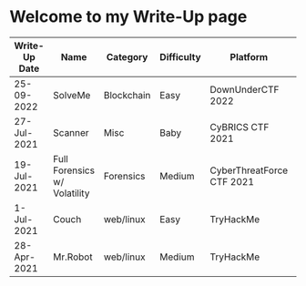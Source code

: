 # Welcome to my Write-Up page

| Write-Up Date | Name                         | Category   | Difficulty | Platform                  | Room Link                                                             | Write-Up Link                                        |
| ------------- | ---------------------------- | ---------- | ---------- | ------------------------- | --------------------------------------------------------------------- | ---------------------------------------------------- |
| 25-09-2022    | SolveMe                      | Blockchain | Easy       | DownUnderCTF 2022         | -                                                                     | [link](CTF/DownUnderCTF_2022/blockchain/SolveMe/)    |
| 27-Jul-2021   | Scanner                      | Misc       | Baby       | CyBRICS CTF 2021          | -                                                                     | [link](CTF/CyBRICS_2021/Scanner/README.md)           |
| 19-Jul-2021   | Full Forensics w/ Volatility | Forensics  | Medium     | CyberThreatForce CTF 2021 | -                                                                     | [link](CTF/CyberTreatForce_2021/Forensics/README.md) |
| 1-Jul-2021    | Couch                        | web/linux  | Easy       | TryHackMe                 | <a href="https://tryhackme.com/room/couch" target="_blank">link</a>   | [link](TryHackMe/Couch/README.md)                    |
| 28-Apr-2021   | Mr.Robot                     | web/linux  | Medium     | TryHackMe                 | <a href="https://tryhackme.com/room/mrrobot" target="_blank">link</a> | [link](TryHackMe/MrRobot/README.md)                  |
